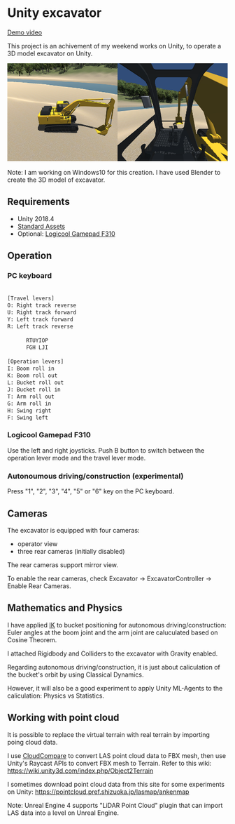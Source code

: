 # Unity excavator

[Demo video](https://www.youtube.com/watch?v=0X4c5gxU6-A)

This project is an achivement of my weekend works on Unity, to operate a 3D model excavator on Unity.

![scene](./scene.png)

Note: I am working on Windows10 for this creation. I have used Blender to create the 3D model of excavator.

## Requirements

- Unity 2018.4
- [Standard Assets](https://assetstore.unity.com/packages/essentials/asset-packs/standard-assets-for-unity-2017-3-32351)
- Optional: [Logicool Gamepad F310](https://www.logitechg.com/en-us/products/gamepads/f310-gamepad.940-000110.html)

## Operation

### PC keyboard

```

[Travel levers]
O: Right track reverse
U: Right track forward
Y: Left track forward
R: Left track reverse

      RTUYIOP
      FGH LJI
  
[Operation levers]
I: Boom roll in
K: Boom roll out
L: Bucket roll out
J: Bucket roll in
T: Arm roll out
G: Arm roll in
H: Swing right
F: Swing left

```

### Logicool Gamepad F310

Use the left and right joysticks. Push B button to switch between the operation lever mode and the travel lever mode.

### Autonoumous driving/construction (experimental)

Press "1", "2", "3", "4", "5" or "6" key on the PC keyboard.

## Cameras

The excavator is equipped with four cameras:
- operator view
- three rear cameras (initially disabled)

The rear cameras support mirror view.

To enable the rear cameras, check Excavator -> ExcavatorController -> Enable Rear Cameras.

## Mathematics and Physics

I have applied [IK](./jupyter/IK.ipynb) to bucket positioning for autonomous driving/construction: Euler angles at the boom joint and the arm joint are caluculated based on Cosine Theorem.

I attached Rigidbody and Colliders to the excavator with Gravity enabled.

Regarding autonomous driving/construction, it is just about caliculation of the bucket's orbit by using Classical Dynamics.

However, it will also be a good experiment to apply Unity ML-Agents to the caliculation: Physics vs Statistics.

## Working with point cloud

It is possible to replace the virtual terrain with real terrain by importing poing cloud data.

I use [CloudCompare](https://www.danielgm.net/cc/) to convert LAS point cloud data to FBX mesh, then use Unity's Raycast APIs to convert FBX mesh to Terrain. Refer to this wiki: https://wiki.unity3d.com/index.php/Object2Terrain

I sometimes download point cloud data from this site for some experiments on Unity: https://pointcloud.pref.shizuoka.jp/lasmap/ankenmap

Note: Unreal Engine 4 supports "LiDAR Point Cloud" plugin that can import LAS data into a level on Unreal Engine.
